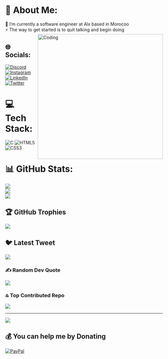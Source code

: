 # 💫 About Me:
🌱 I’m currently a software engineer at Alx based in Morocoo<br>⚡ The way to get started is to quit talking and begin doing
<img align="right" alt="Coding" width="400" src="https://i.giphy.com/media/qgQUggAC3Pfv687qPC/giphy.webp">

## 🌐 Socials:
[![Discord](https://img.shields.io/badge/Discord-%237289DA.svg?logo=discord&logoColor=white)](https://discord.gg/Othmane#6495) [![Instagram](https://img.shields.io/badge/Instagram-%23E4405F.svg?logo=Instagram&logoColor=white)](https://instagram.com/othmane_gassab) [![LinkedIn](https://img.shields.io/badge/LinkedIn-%230077B5.svg?logo=linkedin&logoColor=white)](https://linkedin.com/in/https://www.linkedin.com/in/gassab-othmane-662b4623a/) [![Twitter](https://img.shields.io/badge/Twitter-%231DA1F2.svg?logo=Twitter&logoColor=white)](https://twitter.com/Othmane_Gassab) 

# 💻 Tech Stack:
![C](https://img.shields.io/badge/c-%2300599C.svg?style=for-the-badge&logo=c&logoColor=white) ![HTML5](https://img.shields.io/badge/html5-%23E34F26.svg?style=for-the-badge&logo=html5&logoColor=white) ![CSS3](https://img.shields.io/badge/css3-%231572B6.svg?style=for-the-badge&logo=css3&logoColor=white)
# 📊 GitHub Stats:
![](https://github-readme-stats.vercel.app/api?username=Othmaneg1&theme=bear&hide_border=false&include_all_commits=false&count_private=false)<br/>
![](https://github-readme-streak-stats.herokuapp.com/?user=Othmaneg1&theme=bear&hide_border=false)<br/>
![](https://github-readme-stats.vercel.app/api/top-langs/?username=Othmaneg1&theme=bear&hide_border=false&include_all_commits=false&count_private=false&layout=compact)

## 🏆 GitHub Trophies
![](https://github-profile-trophy.vercel.app/?username=Othmaneg1&theme=nord&no-frame=true&no-bg=true&margin-w=4)

## 🐦 Latest Tweet
[![](https://gtce.itsvg.in/api?username=Othmane_Gassab)](https://github.com/VishwaGauravIn/github-twitter-card-embed)

### ✍️ Random Dev Quote
![](https://quotes-github-readme.vercel.app/api?type=horizontal&theme=radical)

### 🔝 Top Contributed Repo
![](https://github-contributor-stats.vercel.app/api?username=Othmaneg1&limit=5&theme=dracula&combine_all_yearly_contributions=true)

---
[![](https://visitcount.itsvg.in/api?id=Othmaneg1&icon=0&color=0)](https://visitcount.itsvg.in)

  ## 💰 You can help me by Donating
  [![PayPal](https://img.shields.io/badge/PayPal-00457C?style=for-the-badge&logo=paypal&logoColor=white)](https://paypal.me/paypal.me/GassabOthmane) 

  
<!-- Proudly created with GPRM ( https://gprm.itsvg.in ) -->
